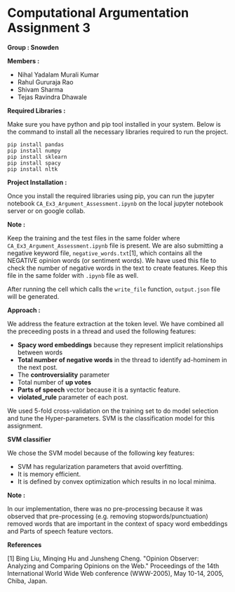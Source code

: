 # Computational Argumentation Assignment 3 
**Group : Snowden**

**Members :**

* Nihal Yadalam Murali Kumar
* Rahul Gururaja Rao
* Shivam Sharma
* Tejas Ravindra Dhawale

**Required Libraries :**

Make sure you have python and pip tool installed in your system. Below is the command to install all the necessary libraries required to run the project.

    pip install pandas
    pip install numpy
    pip install sklearn
    pip install spacy
    pip install nltk
    

**Project Installation :**

Once you install the required libraries using pip, you can run the jupyter notebook `CA_Ex3_Argument_Assessment.ipynb` on the local jupyter notebook server or on google collab. 

**Note :**

Keep the training and the test files in the same folder where `CA_Ex3_Argument_Assessment.ipynb` file is present. We are also submitting a negative keyword file, `negative_words.txt`[1], which contains all the NEGATIVE opinion words (or sentiment words). We have used this file to check the number of negative words in the text to create features. Keep this file in the same folder with `.ipynb` file as well.
    
After running the cell which calls the `write_file` function, `output.json` file will be generated.
  

**Approach :**

We address the feature extraction at the token level.
We have combined all the preceeding posts in a thread and used the following features:

- **Spacy word embeddings** because they represent implicit relationships between words
- **Total number of negative words** in the thread to identify ad-hominem in the next post.
- The **controversiality** parameter 
- Total number of **up votes** 
- **Parts of speech** vector because it is a syntactic feature.
- **violated_rule** parameter of each post.

We used 5-fold cross-validation on the training set to do model selection and tune the Hyper-parameters.
SVM is the classification model for this assignment.


**SVM classifier**

We chose the SVM model because of the following key features:
- SVM has regularization parameters that avoid overfitting.
- It is memory efficient.
- It is defined by convex optimization which results in no local minima.

**Note :**

In our implementation, there was no pre-processing because it was observed that pre-processing (e.g. removing stopwords/punctuation) removed words that are important in the context of spacy word embeddings and Parts of speech feature vectors.
   
**References**

[1] Bing Liu, Minqing Hu and Junsheng Cheng. "Opinion Observer: Analyzing and Comparing Opinions on the Web." Proceedings of the 14th International World Wide Web conference (WWW-2005), May 10-14, 2005, Chiba, Japan.
